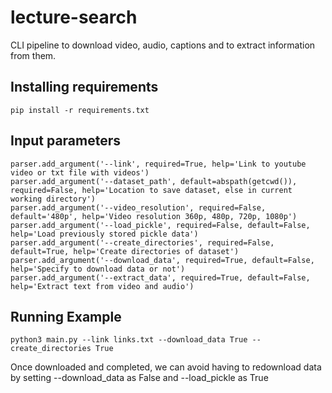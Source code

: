 # lecture-search

CLI pipeline to download video, audio, captions and to extract information from them.

## Installing requirements

```
pip install -r requirements.txt
```

## Input parameters 

```
parser.add_argument('--link', required=True, help='Link to youtube video or txt file with videos')
parser.add_argument('--dataset_path', default=abspath(getcwd()), required=False, help='Location to save dataset, else in current working directory')
parser.add_argument('--video_resolution', required=False, default='480p', help='Video resolution 360p, 480p, 720p, 1080p')
parser.add_argument('--load_pickle', required=False, default=False, help='Load previously stored pickle data')
parser.add_argument('--create_directories', required=False, default=True, help='Create directories of dataset')
parser.add_argument('--download_data', required=True, default=False, help='Specify to download data or not')
parser.add_argument('--extract_data', required=True, default=False, help='Extract text from video and audio')
```

## Running Example 

```
python3 main.py --link links.txt --download_data True --create_directories True 
```

Once downloaded and completed, we can avoid having to redownload data by setting --download_data as False and --load_pickle as True











